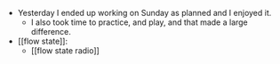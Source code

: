 - Yesterday I ended up working on Sunday as planned and I enjoyed it.
  - I also took time to practice, and play, and that made a large difference.
- [[flow state]]:
  - [[flow state radio]]
